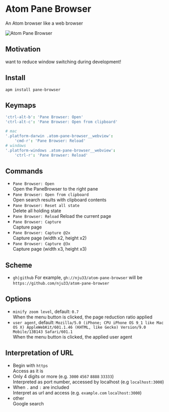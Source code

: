 # Atom Pane Browser

An Atom browser like a web browser

![Atom Pane Browser](https://raw.github.com/nju33/atom-pane-browser/master/screenshot.png)

## Motivation

want to reduce window switching during development!

## Install

```
apm install pane-browser
```

## Keymaps

```cson
'ctrl-alt-b': 'Pane Browser: Open'
'ctrl-alt-c': 'Pane Browser: Open from clipboard'

# mac
'.platform-darwin .atom-pane-browser__webview':
    'cmd-r': 'Pane Browser: Reload'
# windows
'.platform-windows .atom-pane-browser__webview':
    'ctrl-r': 'Pane Browser: Reload'
```

## Commands

- `Pane Browser: Open`  
  Open the PaneBrowser to the right pane
- `Pane Browser: Open from clipboard`  
  Open search results with clipboard contents
- `Pane Browser: Reset all state`  
  Delete all holding state
- `Pane Browser: Reload`
  Reload the current page
- `Pane Browser: Capture`  
  Capture page
- `Pane Browser: Capture @2x`  
  Capture page (width x2, height x2)
- `Pane Browser: Capture @3x`  
  Capture page (width x3, height x3)

## Scheme

- `gh|github`
  For example, `gh://nju33/atom-pane-browser` will be `https://github.com/nju33/atom-pane-browser`

## Options

- `minify zoom level`, default: `0.7`  
  When the menu button is clicked, the page reduction ratio applied
- `user agent`, default: `Mozilla/5.0 (iPhone; CPU iPhone OS 9_1 like Mac OS X) AppleWebKit/601.1.46 (KHTML, like Gecko) Version/9.0 Mobile/13B143 Safari/601.1`  
  When the menu button is clicked, the applied user agent

## Interpretation of URL

- Begin with `https`  
  Access as it is
- Only 4 digits or more (e.g. `3000` `4567` `8888` `33333`)  
  Interpreted as port number, accessed by localhost (e.g `localhost:3000`)
- When `.` and `:` are included  
  Interpret as url and access (e.g. `example.com` `localhost:3000`)
- other  
  Google search

